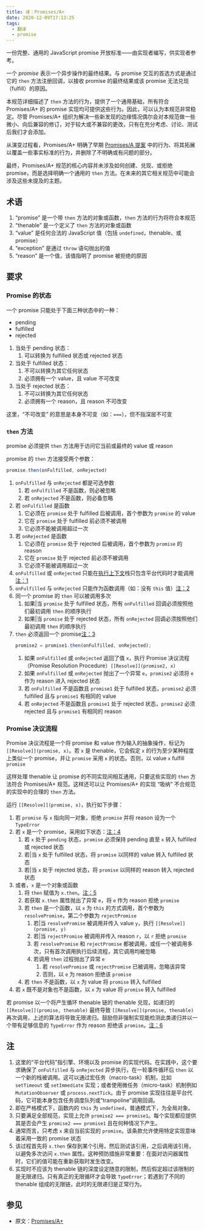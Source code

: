 ```yaml
---
title: 译：Promises/A+
date: 2020-12-09T17:13:25
tags:
  - 翻译
  - promise
---
```


一份完整、通用的 JavaScript promise 开放标准——由实现者编写，供实现者参考。

一个 *promise* 表示一个异步操作的最终结果。与 promise 交互的首选方式是通过它的 `then` 方法注册回调，以接收 promise 的最终结果或该 promise 无法兑现（fulfill）的原因。

本规范详细描述了 `then` 方法的行为，提供了一个通用基础，所有符合 Promises/A+ 的 promise 实现均可提供这些行为。因此，可以认为本规范非常稳定。尽管 Promises/A+ 组织为解决一些新发现的边缘情况偶尔会对本规范做一些微小、向后兼容的修订，对于较大或不兼容的更改，只有在充分考虑、讨论、测试后我们才会添加。

从演变过程看，Promises/A+ 明确了早期 [Promises/A 提案](http://wiki.commonjs.org/wiki/Promises/A) 中的行为、将其拓展以覆盖一些事实标准的行为，并删除了不明确或有问题的部分。

最终，Promises/A+ 规范的核心内容并未涉及如何创建、兑现、或拒绝 promise，而是选择明确一个通用的 `then` 方法。在未来的其它相关规范中可能会涉及这些未提及的主题。

## 术语

1. “promise” 是一个带 `then` 方法的对象或函数，`then` 方法的行为将符合本规范
2. “thenable” 是一个定义了 `then` 方法的对象或函数
3. “value” 是任何合法的 JavaScript 值（包括 `undefined`，thenable、或 promise）
4. “exception” 是通过 `throw` 语句抛出的值
5. “reason” 是一个值，该值指明了 promise 被拒绝的原因

## 要求

### Promise 的状态

一个 promise 只能处于下面三种状态中的一种：

- pending
- fulfilled
- rejected

1. 当处于 pending 状态：
   1. 可以转换为 fulfilled 状态或 rejected 状态
2. 当处于 fulfilled 状态：
   1. 不可以转换为其它任何状态
   2. 必须拥有一个 value，且 value 不可改变
3. 当处于 rejected 状态：
   1. 不可以转换为其它任何状态
   2. 必须拥有一个 reason，且 reason 不可改变

这里，“不可改变” 的意思是本身不可变（如：`===`），但不指深层不可变

### `then` 方法

promise 必须提供 `then` 方法用于访问它当前或最终的 value 或 reason

promise 的 `then` 方法接受两个参数：

```js
promise.then(onFulfilled, onRejected)
```

1. `onFulfilled` 与 `onRejected` 都是可选参数
   1. 若 `onFulfilled` 不是函数，则必被忽略
   2. 若 `onRejected` 不是函数，则必备忽略
2. 若 `onFulfilled` 是函数
   1. 它必须在 `promise` 处于 fulfilled 后被调用，首个参数为 `promise` 的 value
   2. 它在 `promise` 处于 fulfilled 前必须不被调用
   3. 它必须不能被调用超过一次
3. 若 `onRejected` 是函数
   1. 它必须在 `promise` 处于 rejected 后被调用，首个参数为 `promise` 的 reason
   2. 它在 `promise` 处于 rejected 前必须不被调用
   3. 它必须不能被调用超过一次
4. `onFulfilled` 或 `onRejected` 只能在[执行上下文](https://es5.github.io/#x10.3)栈只包含平台代码时才能调用[注：1](#note-1)
5. `onFulfilled` 与 `onRejected` 只能作为函数调用（如：没有 `this` 值）[注：2](#note-2)
6. 同一个 promise 的 `then` 可以被调用多次
   1. 如果|当 `promise` 处于 fulfilled 状态，所有 `onFulfilled` 回调必须按照他们最初调用 `then` 的顺序执行
   2. 如果|当 `promise` 处于 rejected 状态，所有 `onRejected` 回调必须按照他们最初调用 `then` 的顺序执行
7. `then` 必须返回一个 promise[注：3](#note-3)
   ```js
   promise2 = promise1.then(onFulfilled, onRejected);
   ```
   1. 如果 `onFulfilled` 或 `onRejected` 返回了值 `x`，执行 Promise 决议流程（Promise Resolution Procedure）`[[Resolve]](promise2, x)`
   2. 如果 `onFulfilled` 或 `onRejected` 抛出了一个异常 `e`，`promise2` 必须将 `e` 作为 reason 进入 rejected 状态
   3. 若 `onFulfilled` 不是函数且 `promise1` 处于 fulfilled 状态，`promise2` 必须 fulfilled 且与 `promise1` 有相同的 value
   4. 若 `onRejected` 不是函数且 `promise1` 处于 rejected 状态，`promise2` 必须 rejected 且与 `promise1` 有相同的 reason

### Promise 决议流程

Promise 决议流程是一个将 promise 和 value 作为输入的抽象操作，标记为 `[[Resolve]](promise, x)`。若 `x` 是 thenable，它会假定 `x` 的行为至少某种程度上类似一个 promise，并让 `promise` 采用 `x` 的状态。否则，以 value `x` fulfill `promise`

这样处理 thenable 让 promise 的不同实现间相互通用，只要这些实现的 `then` 方法符合 Promises/A+ 规范。这样还可以让 Promises/A+ 的实现 “吸纳” 不合规范的实现中的合理的 `then` 方法。

运行 `[[Resolve]](promise, x)`，执行如下步骤：

1. 若 `promise` 与 `x` 指向同一对象，拒绝 `promise` 并将 reason 设为一个 `TypeError`
2. 若 `x` 是一个 promise，采用如下状态：[注：4](#note-4)
   1. 若 `x` 处于 `pending` 状态，`promise` 必须保持 pending 直至 `x` 转入 fulfilled 或 rejected 状态
   2. 若|当 `x` 处于 fulfilled 状态，将 `promise` 以同样的 value 转入 fulfilled 状态
   3. 若|当 `x` 处于 rejected 状态，将 `promise` 以同样的 reason 转入 rejected 状态
3. 或者，`x` 是一个对象或函数
   1. 将 `then` 赋值为 `x.then`。[注：5](#note-5)
   2. 若获取 `x.then` 属性抛出了异常 `e`，将 `e` 作为 reason 拒绝 `promise`
   3. 若 `then` 是一个函数，以 `x` 为 `this` 的方式调用，首个参数为 `resolvePromise`，第二个参数为 `rejectPromise`
      1. 若|当 `resolvePromise` 被调用并传入 value `y`，执行 `[[Resolve]](promise, y)`
      2. 若|当 `rejectPromise` 被调用并传入 reason `r`，以 `r` 拒绝 `promise`
      3. 若 `resolvePromise` 和 `rejectPromise` 都被调用，或任一个被调用多次，只有首次调用执行后续流程，其它调用均被忽略
      4. 若调用 `then` 过程抛出了异常 `e`
         1. 若 `resolvePromise` 或 `rejectPromise` 已被调用，忽略该异常
         2. 否则，以 `e` 为 reason 拒绝该 `promise`
   4. 若 `then` 不是函数，以 `x` 为 value 将 `promise` 转入 fulfilled
4. 若 `x` 既不是对象也不是函数，以 `x` 为 value 将 `promise` 转入 fulfilled

若 promise 以一个将产生循环 thenable 链的 thenable 兑现，如递归的 `[[Resolve]](promise, thenable)` 最终导致 `[[Resolve]](promise, thenable)` 再次调用，上述的算法将导致无限递归。鼓励但非强制实现能检测此类递归并以一个带有足够信息的 `TypeError` 作为 reason 拒绝该 `promise`。[注：6](#note-6)

## 注

1. <a name="note-1"></a>这里的“平台代码”指引擎、环境以及 promise 的实现代码。在实践中，这个要求确保了 `onFulfilled` 与 `onRejected` 异步执行，在一轮事件循环后 `then` 以一个新的栈被调用。这可以通过宏任务（macro-task）机制，比如 `setTimeout` 或 `setImmediate` 实现；或者使用微任务（micro-task）机制例如 `MutationObserver` 或 `process.nextTick`。由于 promise 实现往往是平台代码，它可能本身包含任务调度队列或“trampoline”调用回调。
2. <a name="note-2"></a>即在严格模式下，函数内的 `this` 为 `undefined`，普通模式下，为全局对象。
3. <a name="note-3"></a>只要满足全部规范，实现上允许 `promise2 === promise1`。每个实现都应提供其是否会产生 `promise2 === promise1` 且在何种情况下产生。
4. <a name="note-4"></a>通常而言，只考虑 `x` 来自当前实现的 `promise`。该条款允许使用特定实现意味着采用一致的 promise 状态
5. <a name="note-5"></a>该过程首先将 `x.then` 保存到某个引用，然后测试该引用，之后调用该引用，以避免多次访问 `x.then` 属性。这种预防措施非常重要：在面对访问器属性时，它们的值可能在重新获取时发生改变。
6. <a name="note-6"></a>实现时不应该为 thenable 链的深度设定随意的限制，然后假定超过该限制的是无限递归。只有真正的无限循环才会导致 `TypeError`；若遇到了不同的 thenable 组成的无限链，此时的无限递归是正常行为。

## 参见

- 原文：[Promises/A+](https://promisesaplus.com/)

